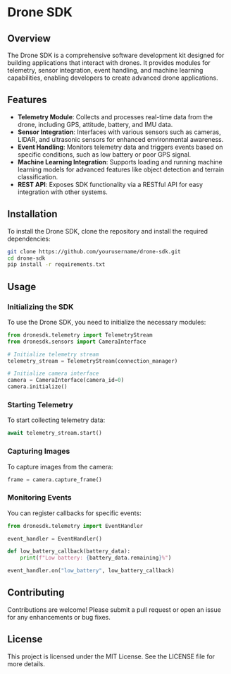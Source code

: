 # Drone SDK

## Overview
The Drone SDK is a comprehensive software development kit designed for building applications that interact with drones. It provides modules for telemetry, sensor integration, event handling, and machine learning capabilities, enabling developers to create advanced drone applications.

## Features
- **Telemetry Module**: Collects and processes real-time data from the drone, including GPS, attitude, battery, and IMU data.
- **Sensor Integration**: Interfaces with various sensors such as cameras, LIDAR, and ultrasonic sensors for enhanced environmental awareness.
- **Event Handling**: Monitors telemetry data and triggers events based on specific conditions, such as low battery or poor GPS signal.
- **Machine Learning Integration**: Supports loading and running machine learning models for advanced features like object detection and terrain classification.
- **REST API**: Exposes SDK functionality via a RESTful API for easy integration with other systems.

## Installation
To install the Drone SDK, clone the repository and install the required dependencies:

```bash
git clone https://github.com/yourusername/drone-sdk.git
cd drone-sdk
pip install -r requirements.txt
```

## Usage
### Initializing the SDK
To use the Drone SDK, you need to initialize the necessary modules:

```python
from dronesdk.telemetry import TelemetryStream
from dronesdk.sensors import CameraInterface

# Initialize telemetry stream
telemetry_stream = TelemetryStream(connection_manager)

# Initialize camera interface
camera = CameraInterface(camera_id=0)
camera.initialize()
```

### Starting Telemetry
To start collecting telemetry data:

```python
await telemetry_stream.start()
```

### Capturing Images
To capture images from the camera:

```python
frame = camera.capture_frame()
```

### Monitoring Events
You can register callbacks for specific events:

```python
from dronesdk.telemetry import EventHandler

event_handler = EventHandler()

def low_battery_callback(battery_data):
    print(f"Low battery: {battery_data.remaining}%")

event_handler.on("low_battery", low_battery_callback)
```

## Contributing
Contributions are welcome! Please submit a pull request or open an issue for any enhancements or bug fixes.

## License
This project is licensed under the MIT License. See the LICENSE file for more details.
